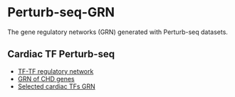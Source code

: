 # Perturb-seq-GRN
The gene regulatory networks (GRN) generated with Perturb-seq datasets.

## Cardiac TF Perturb-seq 
* [TF-TF regulatory network](https://hon-lab.github.io/Perturb-seq-GRN/TFPerturbseq_network.html)
* [GRN of CHD genes](https://hon-lab.github.io/Perturb-seq-GRN/CHD_genes_network.html)
* [Selected cardiac TFs GRN](https://hon-lab.github.io/Perturb-seq-GRN/CHD_genes_network.html)
